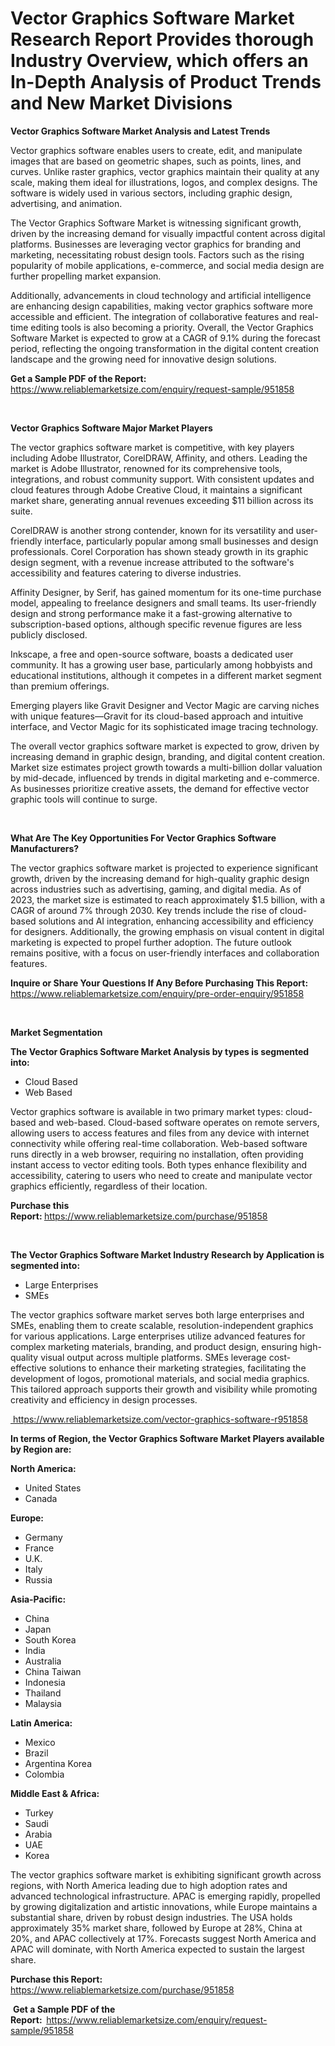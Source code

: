 <p><h1>Vector Graphics Software Market Research Report Provides thorough Industry Overview, which offers an In-Depth Analysis of Product Trends and New Market Divisions</h1></p><p><strong>Vector Graphics Software Market Analysis and Latest Trends</strong></p>
<p><p>Vector graphics software enables users to create, edit, and manipulate images that are based on geometric shapes, such as points, lines, and curves. Unlike raster graphics, vector graphics maintain their quality at any scale, making them ideal for illustrations, logos, and complex designs. The software is widely used in various sectors, including graphic design, advertising, and animation.</p><p>The Vector Graphics Software Market is witnessing significant growth, driven by the increasing demand for visually impactful content across digital platforms. Businesses are leveraging vector graphics for branding and marketing, necessitating robust design tools. Factors such as the rising popularity of mobile applications, e-commerce, and social media design are further propelling market expansion.</p><p>Additionally, advancements in cloud technology and artificial intelligence are enhancing design capabilities, making vector graphics software more accessible and efficient. The integration of collaborative features and real-time editing tools is also becoming a priority. Overall, the Vector Graphics Software Market is expected to grow at a CAGR of 9.1% during the forecast period, reflecting the ongoing transformation in the digital content creation landscape and the growing need for innovative design solutions.</p></p>
<p><strong>Get a Sample PDF of the Report:&nbsp;</strong> <a href="https://www.reliablemarketsize.com/enquiry/request-sample/951858?utm_campaign=3682&utm_medium=2&utm_source=Github&utm_content=ia&utm_term=17042025&utm_id=vector-graphics-software">https://www.reliablemarketsize.com/enquiry/request-sample/951858</a></p>
<p>&nbsp;</p>
<p><strong>Vector Graphics Software Major Market Players</strong></p>
<p><p>The vector graphics software market is competitive, with key players including Adobe Illustrator, CorelDRAW, Affinity, and others. Leading the market is Adobe Illustrator, renowned for its comprehensive tools, integrations, and robust community support. With consistent updates and cloud features through Adobe Creative Cloud, it maintains a significant market share, generating annual revenues exceeding $11 billion across its suite.</p><p>CorelDRAW is another strong contender, known for its versatility and user-friendly interface, particularly popular among small businesses and design professionals. Corel Corporation has shown steady growth in its graphic design segment, with a revenue increase attributed to the software's accessibility and features catering to diverse industries.</p><p>Affinity Designer, by Serif, has gained momentum for its one-time purchase model, appealing to freelance designers and small teams. Its user-friendly design and strong performance make it a fast-growing alternative to subscription-based options, although specific revenue figures are less publicly disclosed.</p><p>Inkscape, a free and open-source software, boasts a dedicated user community. It has a growing user base, particularly among hobbyists and educational institutions, although it competes in a different market segment than premium offerings. </p><p>Emerging players like Gravit Designer and Vector Magic are carving niches with unique features—Gravit for its cloud-based approach and intuitive interface, and Vector Magic for its sophisticated image tracing technology.</p><p>The overall vector graphics software market is expected to grow, driven by increasing demand in graphic design, branding, and digital content creation. Market size estimates project growth towards a multi-billion dollar valuation by mid-decade, influenced by trends in digital marketing and e-commerce. As businesses prioritize creative assets, the demand for effective vector graphic tools will continue to surge.</p></p>
<p>&nbsp;</p>
<p><strong>What Are The Key Opportunities For Vector Graphics Software Manufacturers?</strong></p>
<p><p>The vector graphics software market is projected to experience significant growth, driven by the increasing demand for high-quality graphic design across industries such as advertising, gaming, and digital media. As of 2023, the market size is estimated to reach approximately $1.5 billion, with a CAGR of around 7% through 2030. Key trends include the rise of cloud-based solutions and AI integration, enhancing accessibility and efficiency for designers. Additionally, the growing emphasis on visual content in digital marketing is expected to propel further adoption. The future outlook remains positive, with a focus on user-friendly interfaces and collaboration features.</p></p>
<p><strong>Inquire or Share Your Questions If Any Before Purchasing This Report:</strong> <a href="https://www.reliablemarketsize.com/enquiry/pre-order-enquiry/951858?utm_campaign=3682&utm_medium=2&utm_source=Github&utm_content=ia&utm_term=17042025&utm_id=vector-graphics-software">https://www.reliablemarketsize.com/enquiry/pre-order-enquiry/951858</a></p>
<p>&nbsp;</p>
<p><strong>Market Segmentation</strong></p>
<p><strong>The Vector Graphics Software Market Analysis by types is segmented into:</strong></p>
<p><ul><li>Cloud Based</li><li>Web Based</li></ul></p>
<p><p>Vector graphics software is available in two primary market types: cloud-based and web-based. Cloud-based software operates on remote servers, allowing users to access features and files from any device with internet connectivity while offering real-time collaboration. Web-based software runs directly in a web browser, requiring no installation, often providing instant access to vector editing tools. Both types enhance flexibility and accessibility, catering to users who need to create and manipulate vector graphics efficiently, regardless of their location.</p></p>
<p><strong>Purchase this Report:&nbsp;</strong><a href="https://www.reliablemarketsize.com/purchase/951858?utm_campaign=3682&utm_medium=2&utm_source=Github&utm_content=ia&utm_term=17042025&utm_id=vector-graphics-software">https://www.reliablemarketsize.com/purchase/951858</a></p>
<p>&nbsp;</p>
<p><strong>The Vector Graphics Software Market Industry Research by Application is segmented into:</strong></p>
<p><ul><li>Large Enterprises</li><li>SMEs</li></ul></p>
<p><p>The vector graphics software market serves both large enterprises and SMEs, enabling them to create scalable, resolution-independent graphics for various applications. Large enterprises utilize advanced features for complex marketing materials, branding, and product design, ensuring high-quality visual output across multiple platforms. SMEs leverage cost-effective solutions to enhance their marketing strategies, facilitating the development of logos, promotional materials, and social media graphics. This tailored approach supports their growth and visibility while promoting creativity and efficiency in design processes.</p></p>
<p><a href="https://www.reliablemarketsize.com/vector-graphics-software-r951858?utm_campaign=3682&utm_medium=2&utm_source=Github&utm_content=ia&utm_term=17042025&utm_id=vector-graphics-software">&nbsp;https://www.reliablemarketsize.com/vector-graphics-software-r951858</a></p>
<p><strong>In terms of Region, the Vector Graphics Software Market Players available by Region are:</strong></p>
<p>
    <p> <strong> North America: </strong>
        <ul>
            <li>United States</li>
            <li>Canada</li>
        </ul>
        </p> 
    <p> <strong> Europe: </strong>
        <ul>
            <li>Germany</li>
            <li>France</li>
            <li>U.K.</li>
            <li>Italy</li>
            <li>Russia</li>
        </ul>
        </p> 
    <p> <strong> Asia-Pacific: </strong>
        <ul>
            <li>China</li>
            <li>Japan</li>
            <li>South Korea</li>
            <li>India</li>
            <li>Australia</li>
            <li>China Taiwan</li>
            <li>Indonesia</li>
            <li>Thailand</li>
            <li>Malaysia</li>
        </ul>
        </p> 
    <p> <strong> Latin America: </strong>
        <ul>
            <li>Mexico</li>
            <li>Brazil</li>
            <li>Argentina Korea</li>
            <li>Colombia</li>
        </ul>
        </p> 
    <p> <strong> Middle East & Africa: </strong>
        <ul>
            <li>Turkey</li>
            <li>Saudi</li>
            <li>Arabia</li>
            <li>UAE</li>
            <li>Korea</li>
        </ul>
    </p>
    </p>
<p><p>The vector graphics software market is exhibiting significant growth across regions, with North America leading due to high adoption rates and advanced technological infrastructure. APAC is emerging rapidly, propelled by growing digitalization and artistic innovations, while Europe maintains a substantial share, driven by robust design industries. The USA holds approximately 35% market share, followed by Europe at 28%, China at 20%, and APAC collectively at 17%. Forecasts suggest North America and APAC will dominate, with North America expected to sustain the largest share.</p></p>
<p><strong>Purchase this Report: </strong><a href="https://www.reliablemarketsize.com/purchase/951858?utm_campaign=3682&utm_medium=2&utm_source=Github&utm_content=ia&utm_term=17042025&utm_id=vector-graphics-software">https://www.reliablemarketsize.com/purchase/951858</a></p>
<p>&nbsp;<strong>Get a Sample PDF of the Report:&nbsp;&nbsp;</strong><a href="https://www.reliablemarketsize.com/enquiry/request-sample/951858?utm_campaign=3682&utm_medium=2&utm_source=Github&utm_content=ia&utm_term=17042025&utm_id=vector-graphics-software">https://www.reliablemarketsize.com/enquiry/request-sample/951858</a></p>
<p><strong></strong></p>
<p><p></p><p></p><p></p></p>